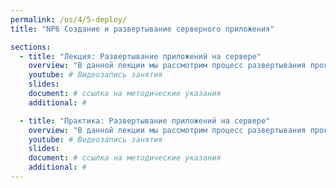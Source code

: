 ```yaml
---
permalink: /os/4/5-deploy/
title: "NP6 Создание и развертывание серверного приложения"

sections:
  - title: "Лекция: Развертывание приложений на сервере"
    overview: "В данной лекции мы рассмотрим процесс развертывания программы на сервере, его этапы, познакомимся с такими понятиями как виды окружений, управление настройками, сделаем обзор инструментов автоматизации равертывания приложений."
    youtube: # Видеозапись занятия
    slides: 
    document: # ссылка на методические указания
    additional: # 

  - title: "Практика: Развертывание приложений на сервере"
    overview: "В данной лекции мы рассмотрим процесс развертывания программы на сервере, его этапы, познакомимся с такими понятиями как виды окружений, управление настройками, сделаем обзор инструментов автоматизации равертывания приложений."
    youtube: # Видеозапись занятия
    slides: 
    document: # ссылка на методические указания
    additional: # 
---
```


